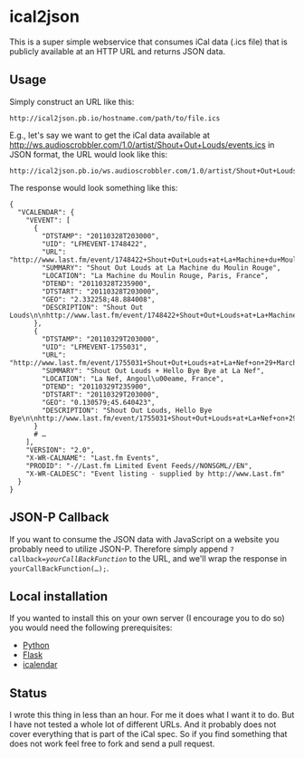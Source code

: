 ical2json
=========

This is a super simple webservice that consumes iCal data (.ics file) that is publicly available at an HTTP URL and returns JSON data.


Usage
-----

Simply construct an URL like this:

    http://ical2json.pb.io/hostname.com/path/to/file.ics

E.g., let's say we want to get the iCal data available at http://ws.audioscrobbler.com/1.0/artist/Shout+Out+Louds/events.ics in JSON format, the URL would look like this:

    http://ical2json.pb.io/ws.audioscrobbler.com/1.0/artist/Shout+Out+Louds/events.ics

The response would look something like this:

    {
      "VCALENDAR": {
        "VEVENT": [
          {
            "DTSTAMP": "20110328T203000", 
            "UID": "LFMEVENT-1748422", 
            "URL": "http://www.last.fm/event/1748422+Shout+Out+Louds+at+La+Machine+du+Moulin+Rouge+on+28+March+2011", 
            "SUMMARY": "Shout Out Louds at La Machine du Moulin Rouge", 
            "LOCATION": "La Machine du Moulin Rouge, Paris, France", 
            "DTEND": "20110328T235900", 
            "DTSTART": "20110328T203000", 
            "GEO": "2.332258;48.884008", 
            "DESCRIPTION": "Shout Out Louds\n\nhttp://www.last.fm/event/1748422+Shout+Out+Louds+at+La+Machine+du+Moulin+Rouge+on+28+March+2011"
          }, 
          {
            "DTSTAMP": "20110329T203000", 
            "UID": "LFMEVENT-1755031", 
            "URL": "http://www.last.fm/event/1755031+Shout+Out+Louds+at+La+Nef+on+29+March+2011", 
            "SUMMARY": "Shout Out Louds + Hello Bye Bye at La Nef", 
            "LOCATION": "La Nef, Angoul\u00eame, France", 
            "DTEND": "20110329T235900", 
            "DTSTART": "20110329T203000", 
            "GEO": "0.130579;45.640423", 
            "DESCRIPTION": "Shout Out Louds, Hello Bye Bye\n\nhttp://www.last.fm/event/1755031+Shout+Out+Louds+at+La+Nef+on+29+March+2011"
          }
          # …
        ], 
        "VERSION": "2.0", 
        "X-WR-CALNAME": "Last.fm Events", 
        "PRODID": "-//Last.fm Limited Event Feeds//NONSGML//EN", 
        "X-WR-CALDESC": "Event listing - supplied by http://www.Last.fm"
      }
    }


JSON-P Callback
---------------

If you want to consume the JSON data with JavaScript on a website you probably need to utilize JSON-P. Therefore simply append <code>?callback=*yourCallBackFunction*</code> to the URL, and we'll wrap the response in <code>yourCallBackFunction(…);</code>.


Local installation
------------------

If you wanted to install this on your own server (I encourage you to do so) you would need the following prerequisites:

* [Python](http://www.python.org/)
* [Flask](http://flask.pocoo.org/)
* [icalendar](http://pypi.python.org/pypi/icalendar)




Status
------

I wrote this thing in less than an hour. For me it does what I want it to do. But I have not tested a whole lot of different URLs. And it probably does not cover everything that is part of the iCal spec. So if you find something that does not work feel free to fork and send a pull request. 

